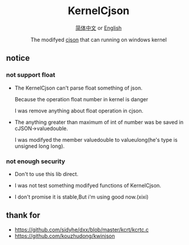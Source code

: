 <div align="center">

# KernelCjson

[简体中文](README-zh.md) or [English](README.md)  

The modifyed [cjson](https://github.com/DaveGamble/cJSON) that can running on windows kernel

</div>

## notice
### not support float
- The KernelCjson can't parse float something of json.

  Because the operation float number in kernel is danger
  
  I was remove anything about float operation in cjson.

- The anything greater than maximum of int of number was be saved in cJSON->valuedouble.
  
  I was modifyed the member valuedouble to valueulong(he's type is unsigned long long).

### not enough security
- Don't to use this lib direct.

- I was not test something modifyed functions of KernelCjson.

- I don't promise it is stable,But i'm using good now.(xixi)

## thank for
- https://github.com/sidyhe/dxx/blob/master/kcrt/kcrtc.c
- https://github.com/kouzhudong/kwinjson
